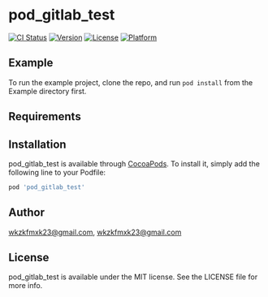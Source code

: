 # pod_gitlab_test

[![CI Status](http://img.shields.io/travis/wkzkfmxk23@gmail.com/pod_gitlab_test.svg?style=flat)](https://travis-ci.org/wkzkfmxk23@gmail.com/pod_gitlab_test)
[![Version](https://img.shields.io/cocoapods/v/pod_gitlab_test.svg?style=flat)](http://cocoapods.org/pods/pod_gitlab_test)
[![License](https://img.shields.io/cocoapods/l/pod_gitlab_test.svg?style=flat)](http://cocoapods.org/pods/pod_gitlab_test)
[![Platform](https://img.shields.io/cocoapods/p/pod_gitlab_test.svg?style=flat)](http://cocoapods.org/pods/pod_gitlab_test)

## Example

To run the example project, clone the repo, and run `pod install` from the Example directory first.

## Requirements

## Installation

pod_gitlab_test is available through [CocoaPods](http://cocoapods.org). To install
it, simply add the following line to your Podfile:

```ruby
pod 'pod_gitlab_test'
```

## Author

wkzkfmxk23@gmail.com, wkzkfmxk23@gmail.com

## License

pod_gitlab_test is available under the MIT license. See the LICENSE file for more info.
